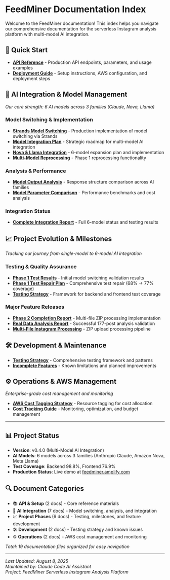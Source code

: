 # FeedMiner Documentation Index

Welcome to the FeedMiner documentation! This index helps you navigate our comprehensive documentation for the serverless Instagram analysis platform with multi-model AI integration.

## 🚀 Quick Start
- **[API Reference](API.md)** - Production API endpoints, parameters, and usage examples
- **[Deployment Guide](DEPLOYMENT.md)** - Setup instructions, AWS configuration, and deployment steps

## 🤖 AI Integration & Model Management
*Our core strength: 6 AI models across 3 families (Claude, Nova, Llama)*

### Model Switching & Implementation
- **[Strands Model Switching](ai-integration/model-switching/STRANDS_MODEL_SWITCHING.md)** - Production implementation of model switching via Strands
- **[Model Integration Plan](ai-integration/model-switching/MODEL_INTEGRATION_PLAN.md)** - Strategic roadmap for multi-model AI integration
- **[Nova & Llama Integration](ai-integration/model-switching/NOVA_LLAMA_INTEGRATION_PLAN.md)** - 6-model expansion plan and implementation
- **[Multi-Model Reprocessing](ai-integration/model-switching/MULTI_MODEL_ANALYSIS_REPROCESSING.md)** - Phase 1 reprocessing functionality

### Analysis & Performance
- **[Model Output Analysis](ai-integration/analysis/MODEL_OUTPUT_ANALYSIS.md)** - Response structure comparison across AI families
- **[Model Parameter Comparison](ai-integration/analysis/MODEL_PARAMETER_COMPARISON.md)** - Performance benchmarks and cost analysis

### Integration Status
- **[Complete Integration Report](ai-integration/integration-reports/COMPLETE_INTEGRATION_REPORT.md)** - Full 6-model status and testing results

## 📈 Project Evolution & Milestones
*Tracking our journey from single-model to 6-model AI integration*

### Testing & Quality Assurance
- **[Phase 1 Test Results](project-phases/testing/PHASE1_TEST_RESULTS.md)** - Initial model switching validation results
- **[Phase 1 Test Repair Plan](project-phases/testing/PHASE1_TEST_REPAIR_PLAN.md)** - Comprehensive test repair (68% → 77% coverage)
- **[Testing Strategy](development/TESTING_STRATEGY.md)** - Framework for backend and frontend test coverage

### Major Feature Releases
- **[Phase 2 Completion Report](project-phases/completion-reports/PHASE2_COMPLETION_REPORT.md)** - Multi-file ZIP processing implementation
- **[Real Data Analysis Report](project-phases/completion-reports/REAL_DATA_ANALYSIS_REPORT.md)** - Successful 177-post analysis validation
- **[Multi-File Instagram Processing](project-phases/features/MULTI_FILE_INSTAGRAM_DATA.md)** - ZIP upload processing pipeline

## 🛠️ Development & Maintenance
- **[Testing Strategy](development/TESTING_STRATEGY.md)** - Comprehensive testing framework and patterns
- **[Incomplete Features](development/INCOMPLETE_FEATURES.md)** - Known limitations and planned improvements

## ⚙️ Operations & AWS Management
*Enterprise-grade cost management and monitoring*

- **[AWS Cost Tagging Strategy](operations/aws/AWS_COST_TAGGING_STRATEGY.md)** - Resource tagging for cost allocation
- **[Cost Tracking Guide](operations/aws/COST_TRACKING_GUIDE.md)** - Monitoring, optimization, and budget management

---

## 📊 Project Status
- **Version**: v0.4.0 (Multi-Model AI Integration)
- **AI Models**: 6 models across 3 families (Anthropic Claude, Amazon Nova, Meta Llama)
- **Test Coverage**: Backend 98.8%, Frontend 76.9%
- **Production Status**: Live demo at [feedminer.amplify.com](https://main.d1txsc36hbt4ub.amplifyapp.com/)

## 🔍 Document Categories
- 📚 **API & Setup** (2 docs) - Core reference materials
- 🤖 **AI Integration** (7 docs) - Model switching, analysis, and integration
- 📈 **Project Phases** (6 docs) - Testing, milestones, and feature development  
- 🛠️ **Development** (2 docs) - Testing strategy and known issues
- ⚙️ **Operations** (2 docs) - AWS cost management and monitoring

*Total: 19 documentation files organized for easy navigation*

---
*Last Updated: August 8, 2025*  
*Maintained by: Claude Code AI Assistant*  
*Project: FeedMiner Serverless Instagram Analysis Platform*